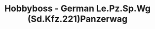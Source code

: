 ---
layout: product
title: "Hobbyboss - German Le.Pz.Sp.Wg (Sd.Kfz.221)Panzerwag"
price: "TBA" 
desc: "N/A"
img_path: "/assets/img/HB83813.jpg"
brand: "N/A"
available: false
special_offer: false
new: false
soon: false
cat: "010000"
subcat: "013500"
subsubcat: "0N/A"
sifra: "HB83813"
popular: false
---